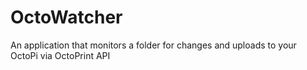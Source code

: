 # OctoWatcher
An application that monitors a folder for changes and uploads to your OctoPi via OctoPrint API
